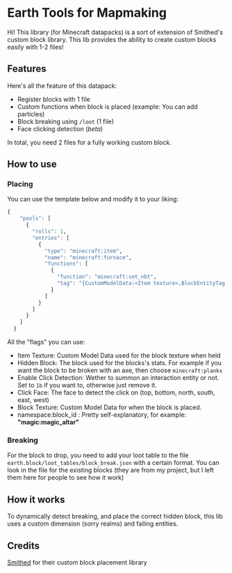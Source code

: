 # Earth Tools for Mapmaking

Hi! This library (for Minecraft datapacks) is a sort of extension of Smithed's custom block library.
This lib provides the ability to create custom blocks easily with 1-2 files!

## Features

Here's all the feature of this datapack:
- Register blocks with 1 file
- Custom functions when block is placed (example: You can add particles)
- Block breaking using `/loot` (1 file)
- Face clicking detection (*beta*)

In total, you need 2 files for a fully working custom block.

## How to use

### Placing
You can use the template below and modify it to your liking:
```hs
{
    "pools": [
      {
        "rolls": 1,
        "entries": [
          {
            "type": "minecraft:item",
            "name": "minecraft:furnace",
            "functions": [
              {
                "function": "minecraft:set_nbt",
                "tag": "{CustomModelData:<Item texture>,BlockEntityTag:{Items:[{id:\"<Hidden Block>\",Count:1b,tag:{Earth:{Click:<Enable Click detection>,ClickFace:\"<Click Face>\",CustomModelData:<Block texture>},smithed:{block:{id:\"<namespace:block_id>\"}}}}]}}"
              }
            ]
          }
        ]
      }
    ]
  }
```
All the "flags" you can use:
- Item Texture: Custom Model Data used for the block texture when held
- Hidden Block: The block used for the blocks's stats. For example if you want the block to be broken with an axe, then choose `minecraft:planks`
- Enable Click Detection: Wether to summon an interaction entity or not. Set to `1b` if you want to, otherwise just remove it.
- Click Face: The face to detect the click on (top, bottom, north, south, east, west)
- Block Texture: Custom Model Data for when the block is placed.
- namespace:block_id : Pretty self-explanatory, for example: **"magic:magic_altar"**

### Breaking

For the block to drop, you need to add your loot table to the file `earth.block/loot_tables/block_break.json` with a certain format. You can look in the file for the existing blocks (they are from my project, but I left them here for people to see how it work)

## How it works
To dynamically detect breaking, and place the correct hidden block, this lib uses a custom dimension (sorry realms) and falling entities.

## Credits

[Smithed](https://smithed.dev) for their custom block placement library